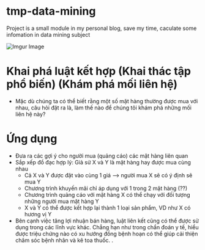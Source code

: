 # tmp-data-mining
Project is a small module in my personal blog, save my time, caculate some infomation in data mining subject

![Imgur Image](https://imgur.com/4OLNuDw.jpg)


# Khai phá luật kết hợp (Khai thác tập phổ biến) (Khám phá mối liên hệ)
- Mặc dù chúng ta có thể biết rằng một số mặt hàng thường được mua với nhau, câu hỏi đặt ra là, làm thế nào để chúng tôi khám phá những mối liên hệ này?

# Ứng dụng
- Đưa ra các gợi ý cho  người mua (quảng cáo) các mặt hàng liên quan
- Sắp xếp đồ đạc hợp lý: Giả sử X và Y là mặt hàng hay được mua cùng nhau
  + Cả X và Y được đặt vào cùng 1 giá --> người mua X sẽ có ý định sẽ mua Y
  + Chương trình khuyến mãi chỉ áp dụng với 1 trong 2 mặt hàng (??)
  + Chương trình quảng cáo với mặt hàng X có thể chạy với đối tượng những người mua mặt hàng Y
  + X và Y có thể được kết hợp lại thành 1 loại sản phẩm, VD như X có hương vị Y
- Bên cạnh việc tăng lợi nhuận bán hàng, luật liên kết cũng có thể được sử dụng trong các lĩnh vực khác. Chẳng hạn như trong chẩn đoán y tế, hiểu được triệu chứng nào có xu hướng đồng bệnh hoạn có thể giúp cải thiện chăm sóc bệnh nhân và kê toa thuốc.
.

